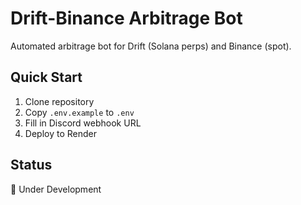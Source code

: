 # Drift-Binance Arbitrage Bot

Automated arbitrage bot for Drift (Solana perps) and Binance (spot).

## Quick Start

1. Clone repository
2. Copy `.env.example` to `.env`
3. Fill in Discord webhook URL
4. Deploy to Render

## Status

🚧 Under Development
